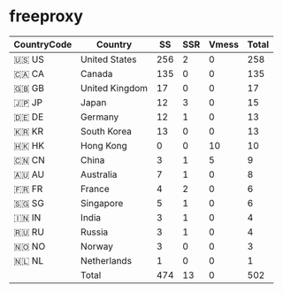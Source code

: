 # freeproxy

|CountryCode|Country|SS|SSR|Vmess|Total|
|  ----  | ----  |  ----  | ----  |  ----  | ----  |
|🇺🇸 US|United States|256|2|0|258|
|🇨🇦 CA|Canada|135|0|0|135|
|🇬🇧 GB|United Kingdom|17|0|0|17|
|🇯🇵 JP|Japan|12|3|0|15|
|🇩🇪 DE|Germany|12|1|0|13|
|🇰🇷 KR|South Korea|13|0|0|13|
|🇭🇰 HK|Hong Kong|0|0|10|10|
|🇨🇳 CN|China|3|1|5|9|
|🇦🇺 AU|Australia|7|1|0|8|
|🇫🇷 FR|France|4|2|0|6|
|🇸🇬 SG|Singapore|5|1|0|6|
|🇮🇳 IN|India|3|1|0|4|
|🇷🇺 RU|Russia|3|1|0|4|
|🇳🇴 NO|Norway|3|0|0|3|
|🇳🇱 NL|Netherlands|1|0|0|1|
||Total|474|13|0|502|
